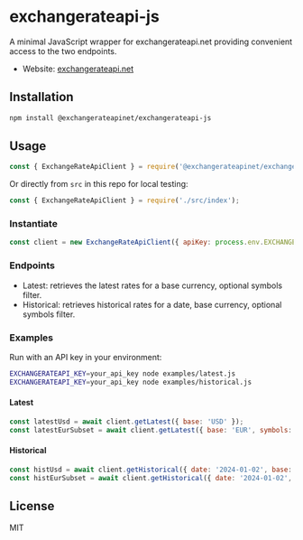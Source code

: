 # exchangerateapi-js

A minimal JavaScript wrapper for exchangerateapi.net providing convenient access to the two endpoints.

- Website: [exchangerateapi.net](https://exchangerateapi.net)

## Installation

```bash
npm install @exchangerateapinet/exchangerateapi-js
```

## Usage

```javascript
const { ExchangeRateApiClient } = require('@exchangerateapinet/exchangerateapi-js');
```

Or directly from `src` in this repo for local testing:

```javascript
const { ExchangeRateApiClient } = require('./src/index');
```

### Instantiate

```javascript
const client = new ExchangeRateApiClient({ apiKey: process.env.EXCHANGERATEAPI_KEY });
```

### Endpoints

- Latest: retrieves the latest rates for a base currency, optional symbols filter.
- Historical: retrieves historical rates for a date, base currency, optional symbols filter.

### Examples

Run with an API key in your environment:

```bash
EXCHANGERATEAPI_KEY=your_api_key node examples/latest.js
EXCHANGERATEAPI_KEY=your_api_key node examples/historical.js
```

#### Latest

```javascript
const latestUsd = await client.getLatest({ base: 'USD' });
const latestEurSubset = await client.getLatest({ base: 'EUR', symbols: ['USD', 'GBP', 'JPY'] });
```

#### Historical

```javascript
const histUsd = await client.getHistorical({ date: '2024-01-02', base: 'USD' });
const histEurSubset = await client.getHistorical({ date: '2024-01-02', base: 'EUR', symbols: ['USD', 'GBP', 'JPY'] });
```

## License

MIT
